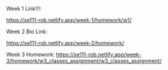 Week 1 Link!!!:

https://se111-rob.netlify.app/week-1/homework/w1/

Week 2 Bio Link:

https://se111-rob.netlify.app/week-2/homework/

Week 3 Homework: 
https://se111-rob.netlify.app/week-3/homework/w3_classes_assignment/w3_classes_assignment/
